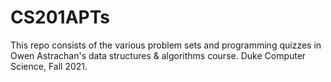 # CS201APTs
This repo consists of the various problem sets and programming quizzes in Owen Astrachan's data structures &amp; algorithms course. Duke Computer Science, Fall 2021.
